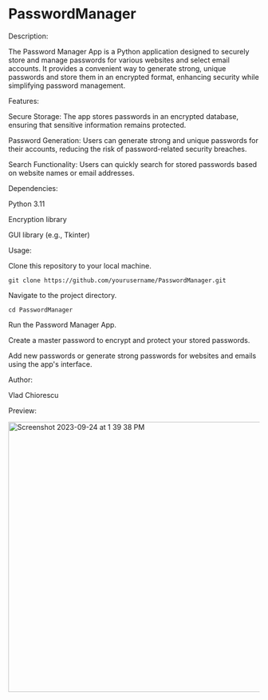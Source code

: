 # PasswordManager

Description:

The Password Manager App is a Python application designed to securely store and manage passwords for various websites and select email accounts. It provides a convenient way to generate strong, unique passwords and store them in an encrypted format, enhancing security while simplifying password management.

Features:

Secure Storage: The app stores passwords in an encrypted database, ensuring that sensitive information remains protected.

Password Generation: Users can generate strong and unique passwords for their accounts, reducing the risk of password-related security breaches.

Search Functionality: Users can quickly search for stored passwords based on website names or email addresses.

Dependencies:

Python 3.11

Encryption library

GUI library (e.g., Tkinter)

Usage:

Clone this repository to your local machine.

```git clone https://github.com/yourusername/PasswordManager.git```

Navigate to the project directory.

```cd PasswordManager```

Run the Password Manager App.

Create a master password to encrypt and protect your stored passwords.

Add new passwords or generate strong passwords for websites and emails using the app's interface.

Author:

Vlad Chiorescu

Preview:

<img width="541" alt="Screenshot 2023-09-24 at 1 39 38 PM" src="https://github.com/VldTheKing/PasswordManager/assets/69807993/573766bf-d08a-467e-9f03-c4ee11d22444">
